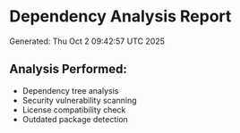 # Dependency Analysis Report
Generated: Thu Oct  2 09:42:57 UTC 2025

## Analysis Performed:
- Dependency tree analysis
- Security vulnerability scanning
- License compatibility check
- Outdated package detection
